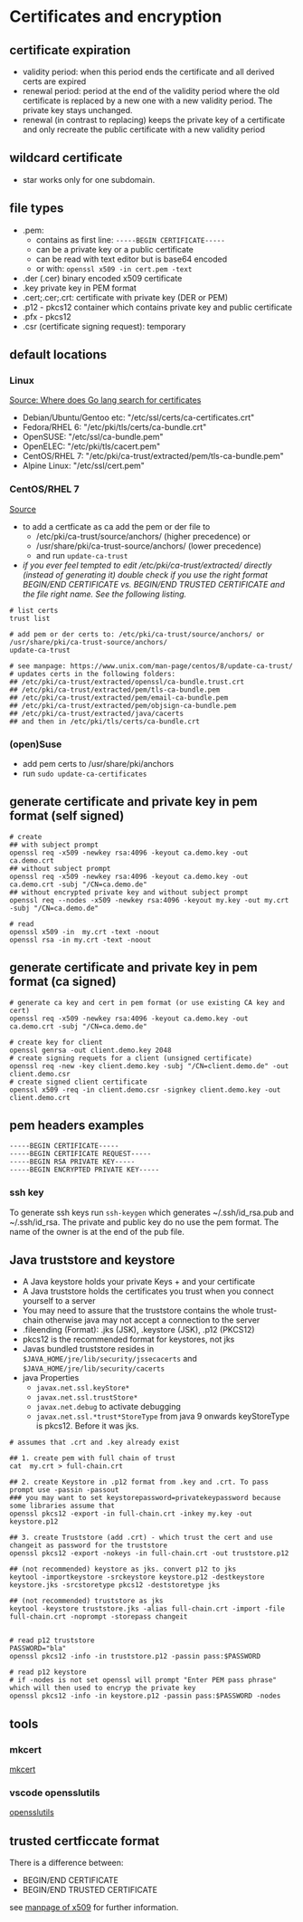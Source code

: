 # Certificates and encryption

## certificate expiration

- validity period: when this period ends the certificate and all derived certs are expired 
- renewal period: period at the end of the validity period where the old certificate is replaced by a new one with a new validity period. The private key stays unchanged. 
- renewal (in contrast to replacing) keeps the private key of a certificate and only recreate the public certificate with a new validity period


## wildcard certificate 

- star works only for one subdomain.

## file types

- .pem: 
    - contains as first line: `-----BEGIN CERTIFICATE-----`
    - can be a private key or a public certificate
    - can be read with text editor but is base64 encoded
    - or with: `openssl x509 -in cert.pem -text`
- .der (.cer) binary encoded x509 certificate
- .key private key in PEM format
- .cert;.cer;.crt: certificate with private key (DER or PEM)
- .p12 - pkcs12 container which contains private key and public certificate
- .pfx - pkcs12
- .csr (certificate signing request): temporary 

## default locations

### Linux

[Source: Where does Go lang search for certificates](https://golang.org/src/crypto/x509/root_linux.go)

- Debian/Ubuntu/Gentoo etc: "/etc/ssl/certs/ca-certificates.crt"
- Fedora/RHEL 6: "/etc/pki/tls/certs/ca-bundle.crt" 
- OpenSUSE: "/etc/ssl/ca-bundle.pem"
- OpenELEC: "/etc/pki/tls/cacert.pem"
- CentOS/RHEL 7: "/etc/pki/ca-trust/extracted/pem/tls-ca-bundle.pem"
- Alpine Linux: "/etc/ssl/cert.pem"

### CentOS/RHEL 7

[Source](https://access.redhat.com/documentation/en-us/red_hat_enterprise_linux/7/html/security_guide/sec-shared-system-certificates)

- to add a certficate as ca add the pem or der file to 
  - /etc/pki/ca-trust/source/anchors/ (higher precedence) or
  - /usr/share/pki/ca-trust-source/anchors/ (lower precedence)
  - and run `update-ca-trust` 
- *if you ever feel tempted to edit /etc/pki/ca-trust/extracted/ directly (instead of generating it) double check if you use the right format BEGIN/END CERTIFICATE vs. BEGIN/END TRUSTED CERTIFICATE and the file right name. See the following listing.*

```
# list certs
trust list 

# add pem or der certs to: /etc/pki/ca-trust/source/anchors/ or /usr/share/pki/ca-trust-source/anchors/
update-ca-trust

# see manpage: https://www.unix.com/man-page/centos/8/update-ca-trust/
# updates certs in the following folders: 
## /etc/pki/ca-trust/extracted/openssl/ca-bundle.trust.crt
## /etc/pki/ca-trust/extracted/pem/tls-ca-bundle.pem
## /etc/pki/ca-trust/extracted/pem/email-ca-bundle.pem
## /etc/pki/ca-trust/extracted/pem/objsign-ca-bundle.pem
## /etc/pki/ca-trust/extracted/java/cacerts
## and then in /etc/pki/tls/certs/ca-bundle.crt
```

### (open)Suse

- add pem certs to /usr/share/pki/anchors
- run `sudo update-ca-certificates`

## generate certificate and private key in pem format (self signed)

```shell
# create 
## with subject prompt
openssl req -x509 -newkey rsa:4096 -keyout ca.demo.key -out ca.demo.crt 
## without subject prompt
openssl req -x509 -newkey rsa:4096 -keyout ca.demo.key -out ca.demo.crt -subj "/CN=ca.demo.de"
## without encrypted private key and without subject prompt
openssl req --nodes -x509 -newkey rsa:4096 -keyout my.key -out my.crt -subj "/CN=ca.demo.de"

# read 
openssl x509 -in  my.crt -text -noout
openssl rsa -in my.crt -text -noout
```

## generate certificate and private key in pem format (ca signed)

```shell
# generate ca key and cert in pem format (or use existing CA key and cert)
openssl req -x509 -newkey rsa:4096 -keyout ca.demo.key -out ca.demo.crt -subj "/CN=ca.demo.de"

# create key for client
openssl genrsa -out client.demo.key 2048
# create signing requets for a client (unsigned certificate)
openssl req -new -key client.demo.key -subj "/CN=client.demo.de" -out client.demo.csr
# create signed client certificate
openssl x509 -req -in client.demo.csr -signkey client.demo.key -out client.demo.crt
```

## pem headers examples

```shell
-----BEGIN CERTIFICATE-----
-----BEGIN CERTIFICATE REQUEST-----
-----BEGIN RSA PRIVATE KEY-----
-----BEGIN ENCRYPTED PRIVATE KEY-----
```

### ssh key

To generate ssh keys run `ssh-keygen` which generates ~/.ssh/id_rsa.pub and ~/.ssh/id_rsa. The private and public key do no use the pem format. The name of the owner is at the end of the pub file.

## Java truststore and keystore

- A Java keystore holds your private Keys + and your certificate
- A Java truststore holds the certificates you trust when you connect yourself to a server   
- You may need to assure that the truststore contains the whole trust-chain otherwise java may not accept a connection to the server  
- .fileending (Format): .jks (JSK), .keystore (JSK), .p12 (PKCS12)
- pkcs12 is the recommended format for keystores, not jks
- Javas bundled truststore resides in `$JAVA_HOME/jre/lib/security/jssecacerts` and `$JAVA_HOME/jre/lib/security/cacerts`
- java Properties 
  - `javax.net.ssl.keyStore*` 
  - `javax.net.ssl.trustStore*` 
  - `javax.net.debug` to activate debugging
  - `javax.net.ssl.*trust*StoreType` from java 9 onwards keyStoreType is pkcs12. Before it was jks.

```shell
# assumes that .crt and .key already exist

## 1. create pem with full chain of trust
cat  my.crt > full-chain.crt

## 2. create Keystore in .p12 format from .key and .crt. To pass prompt use -passin -passout
### you may want to set keystorepassword=privatekeypassword because some libraries assume that
openssl pkcs12 -export -in full-chain.crt -inkey my.key -out keystore.p12

## 3. create Truststore (add .crt) - which trust the cert and use changeit as password for the truststore
openssl pkcs12 -export -nokeys -in full-chain.crt -out truststore.p12

## (not recommended) keystore as jks. convert p12 to jks
keytool -importkeystore -srckeystore keystore.p12 -destkeystore keystore.jks -srcstoretype pkcs12 -deststoretype jks

## (not recommended) truststore as jks 
keytool -keystore truststore.jks -alias full-chain.crt -import -file full-chain.crt -noprompt -storepass changeit


# read p12 truststore
PASSWORD="bla"
openssl pkcs12 -info -in truststore.p12 -passin pass:$PASSWORD

# read p12 keystore 
# if -nodes is not set openssl will prompt "Enter PEM pass phrase" which will then used to encryp the private key
openssl pkcs12 -info -in keystore.p12 -passin pass:$PASSWORD -nodes
```

## tools

### mkcert

[mkcert](https://github.com/FiloSottile/mkcert)

### vscode opensslutils

[opensslutils](https://marketplace.visualstudio.com/items?itemName=ffaraone.opensslutils)

## trusted certficcate format

There is a difference between:

- BEGIN/END CERTIFICATE 
- BEGIN/END TRUSTED CERTIFICATE

see [manpage of x509](https://www.unix.com/man-page/centos/1/x509/) for further information.

